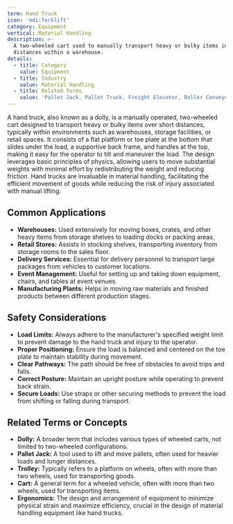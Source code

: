 ```yaml
---
term: Hand Truck
icon: 'mdi:forklift'
category: Equipment
vertical: Material Handling
description: >-
  A two-wheeled cart used to manually transport heavy or bulky items in short
  distances within a warehouse.
details:
  - title: Category
    value: Equipment
  - title: Industry
    value: Material Handling
  - title: Related Terms
    value: 'Pallet Jack, Pallet Truck, Freight Elevator, Roller Conveyor, Box Clamp'
---
```

A hand truck, also known as a dolly, is a manually operated, two-wheeled cart designed to transport heavy or bulky items over short distances, typically within environments such as warehouses, storage facilities, or retail spaces. It consists of a flat platform or toe plate at the bottom that slides under the load, a supportive back frame, and handles at the top, making it easy for the operator to tilt and maneuver the load. The design leverages basic principles of physics, allowing users to move substantial weights with minimal effort by redistributing the weight and reducing friction. Hand trucks are invaluable in material handling, facilitating the efficient movement of goods while reducing the risk of injury associated with manual lifting.

## Common Applications

- **Warehouses:** Used extensively for moving boxes, crates, and other heavy items from storage shelves to loading docks or packing areas.
- **Retail Stores:** Assists in stocking shelves, transporting inventory from storage rooms to the sales floor.
- **Delivery Services:** Essential for delivery personnel to transport large packages from vehicles to customer locations.
- **Event Management:** Useful for setting up and taking down equipment, chairs, and tables at event venues.
- **Manufacturing Plants:** Helps in moving raw materials and finished products between different production stages.

## Safety Considerations

- **Load Limits:** Always adhere to the manufacturer's specified weight limit to prevent damage to the hand truck and injury to the operator.
- **Proper Positioning:** Ensure the load is balanced and centered on the toe plate to maintain stability during movement.
- **Clear Pathways:** The path should be free of obstacles to avoid trips and falls.
- **Correct Posture:** Maintain an upright posture while operating to prevent back strain.
- **Secure Loads:** Use straps or other securing methods to prevent the load from shifting or falling during transport.

## Related Terms or Concepts

- **Dolly:** A broader term that includes various types of wheeled carts, not limited to two-wheeled configurations.
- **Pallet Jack:** A tool used to lift and move pallets, often used for heavier loads and longer distances.
- **Trolley:** Typically refers to a platform on wheels, often with more than two wheels, used for transporting goods.
- **Cart:** A general term for a wheeled vehicle, often with more than two wheels, used for transporting items.
- **Ergonomics:** The design and arrangement of equipment to minimize physical strain and maximize efficiency, crucial in the design of material handling equipment like hand trucks.

